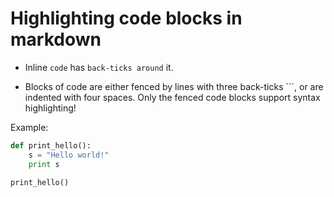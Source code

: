 # Highlighting code blocks in markdown

- Inline `code` has `back-ticks around` it.

- Blocks of code are either fenced by lines with three back-ticks ```, or are indented with four spaces. Only the fenced code blocks support syntax highlighting!

Example:

```python
def print_hello():
    s = "Hello world!"
    print s

print_hello()
```
